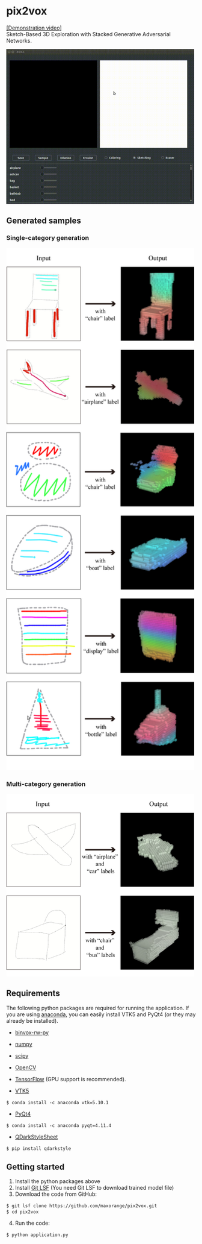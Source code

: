 # pix2vox
[[Demonstration video]](https://maxorange.github.io/pix2vox/)<br>
Sketch-Based 3D Exploration with Stacked Generative Adversarial Networks.

<img src="img/sample.gif" width="500">

## Generated samples

### Single-category generation

<img src="img/single-category-generation.png" width="500">

### Multi-category generation

<img src="img/multi-category-generation.png" width="500">

## Requirements

The following python packages are required for running the application. If you are using [anaconda](https://www.continuum.io/), you can easily install VTK5 and PyQt4 (or they may already be installed).

* [binvox-rw-py](https://github.com/dimatura/binvox-rw-py)
* [numpy](https://github.com/numpy/numpy)
* [scipy](https://github.com/scipy/scipy)
* [OpenCV](http://opencv.org/)
* [TensorFlow](https://github.com/tensorflow/tensorflow) (GPU support is recommended).

* [VTK5](http://www.vtk.org/)

```
$ conda install -c anaconda vtk=5.10.1
```

* [PyQt4](https://www.riverbankcomputing.com/software/pyqt/intro)

```
$ conda install -c anaconda pyqt=4.11.4
```

* [QDarkStyleSheet](https://github.com/ColinDuquesnoy/QDarkStyleSheet)

```
$ pip install qdarkstyle
```

## Getting started

1. Install the python packages above
2. Install [Git LSF](https://git-lfs.github.com/) (You need Git LSF to download trained model file)
3. Download the code from GitHub:

```
$ git lsf clone https://github.com/maxorange/pix2vox.git
$ cd pix2vox
```

4. Run the code:

```
$ python application.py
```
